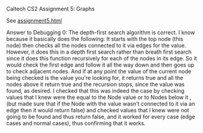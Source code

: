 Caltech CS2 Assignment 5: Graphs

See [assignment5.html](http://htmlpreview.github.io/?https://github.com/caltechcs2/graphs/blob/master/assignment5.html)

Answer to Debugging 0:
 The depth-first search algorithm is correct. I know because it basically does the following:
 	It starts with the top node (this node) then checks all the nodes connected to it via edges for the value. 
 	However, it does this in a depth first search rather than breath first search since it does this function recursively  for each of the nodes in its edge. 
	So it would check the first edge and follow it all the way down and then goes up to check  adjacent nodes. 
	And if at any point the value of the current node being checked is the value you're looking for, it returns true and  all the nodes above it return true and the recursion stops, since the value was found, as desired. 
  I checked that this was indeed the case by checking values that I knew were the equal to the Node value or to Nodes below it , 
(but made sure that if the Node with the value wasn't connected to it via an edge then it would return false) and checked values that I knew were not going to be found and thus return false, and it worked for every case (edge cases and normal cases), thus confirming that it works. 